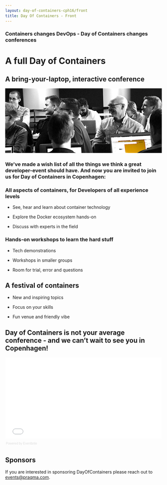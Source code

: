 ```yaml
---
layout: day-of-containers-cph16/front
title: Day Of Containers - Front
---
```

### Containers changes DevOps - Day of Containers changes conferences

# A full Day of Containers

## A bring-your-laptop, interactive conference

![Day of Containers](/day-of-containers-cph16/images/workshop-black-white.png)

### We’ve made a wish list of all the things we think a great developer-event should have. And now you are invited to join us for Day of Containers in Copenhagen:


### All aspects of containers, for Developers of all experience levels



* See, hear and learn about container technology

* Explore the Docker ecosystem hands-on

* Discuss with experts in the field


### Hands-on workshops to learn the hard stuff



* Tech demonstrations

* Workshops in smaller groups

* Room for trial, error and questions


## A festival of containers


* New and inspiring topics 

* Focus on your skills

* Fun venue and friendly vibe



## Day of Containers is not your average conference - and we can’t wait to see you in Copenhagen!

<div style="width:100%; text-align:left;" ><iframe  src="//eventbrite.co.uk/tickets-external?eid=20856339874&ref=etckt" frameborder="0" height="260" width="100%" vspace="0" hspace="0" marginheight="5" marginwidth="5" scrolling="auto" allowtransparency="true"></iframe><div style="font-family:Helvetica, Arial; font-size:10px; padding:5px 0 5px; margin:2px; width:100%; text-align:left;" ><a class="powered-by-eb" style="color: #dddddd; text-decoration: none;" target="_blank" href="http://www.eventbrite.co.uk/r/etckt">Powered by Eventbrite</a></div></div>

## Sponsors
If you are interested in sponsoring DayOfContainers please reach out to [events@praqma.com](events@praqma.com).
